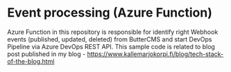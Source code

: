 # Event processing (Azure Function)

Azure Function in this repository is responsible for identify right Webhook events (published, updated, deleted) from ButterCMS and start DevOps Pipeline via Azure DevOps REST API. This sample code is related to blog post published in my blog - https://www.kallemarjokorpi.fi/blog/tech-stack-of-the-blog.html
